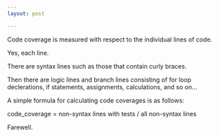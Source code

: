 ```yaml
---
layout:	post

---
```

Code coverage is measured with respect to the individual lines of code.

Yes, each line.

There are syntax lines such as those that contain curly braces.

Then there are logic lines and branch lines consisting of for loop declerations,
if statements, assignments, calculations, and so on...

A simple formula for calculating code coverages is as follows:

code_coverage = non-syntax lines with tests / all non-syntax lines

Farewell. 



